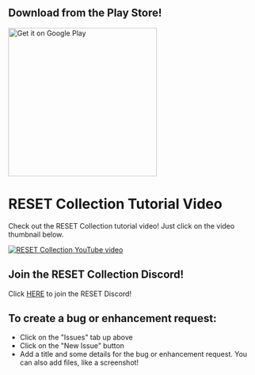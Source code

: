 ## Download from the Play Store!

<a href='https://play.google.com/store/apps/details?id=com.retroloungelab.resetcollection&pcampaignid=pcampaignidMKT-Other-global-all-co-prtnr-py-PartBadge-Mar2515-1'><img alt='Get it on Google Play' src='https://play.google.com/intl/en_us/badges/static/images/badges/en_badge_web_generic.png' width='300'/></a>

# RESET Collection Tutorial Video

Check out the RESET Collection tutorial video! Just click on the video thumbnail below.

[![RESET Collection YouTube video](https://img.youtube.com/vi/mIgttRQLNkk/0.jpg)](https://www.youtube.com/watch?v=mIgttRQLNkk)

## Join the RESET Collection Discord!

Click [HERE](https://discord.gg/Jb65F3u) to join the RESET Discord!

## To create a bug or enhancement request:

* Click on the "Issues" tab up above
* Click on the "New Issue" button
* Add a title and some details for the bug or enhancement request. You can also add files, like a screenshot!

